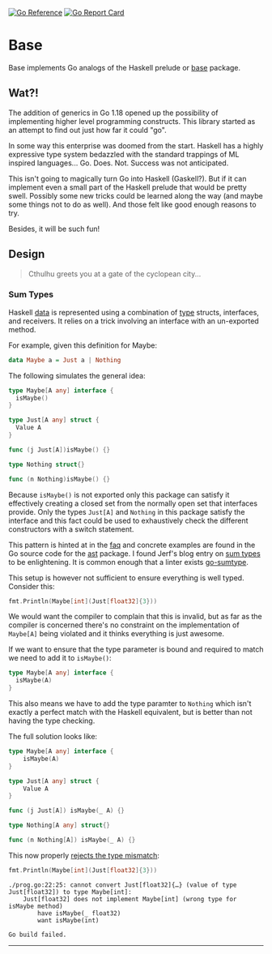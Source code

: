 [![Go Reference][pkg.go.dev badge]][pkg.go.dev]
[![Go Report Card][goreportcard badge]][goreportcard]

# Base

Base implements Go analogs of the Haskell prelude or [base][base] package.

## Wat?!

The addition of generics in Go 1.18 opened up the possibility of implementing
higher level programming constructs. This library started as an attempt to find
out just how far it could "go".

In some way this enterprise was doomed from the start. Haskell has a highly
expressive type system bedazzled with the standard trappings of ML inspired
languages... Go. Does. Not. Success was not anticipated.

This isn't going to magically turn Go into Haskell (Gaskell?). But if it can
implement even a small part of the Haskell prelude that would be pretty swell.
Possibly some new tricks could be learned along the way (and maybe some things
not to do as well). And those felt like good enough reasons to try.

Besides, it will be such fun!

## Design

> Cthulhu greets you at a gate of the cyclopean city...

### Sum Types

Haskell [data][haskell:data] is represented using a combination of
[type][go:type] structs, interfaces, and receivers. It relies on a trick
involving an interface with an un-exported method.

For example, given this definition for Maybe:

```haskell
data Maybe a = Just a | Nothing
```

The following simulates the general idea:

```go
type Maybe[A any] interface {
  isMaybe()
}

type Just[A any] struct {
  Value A
}

func (j Just[A])isMaybe() {}

type Nothing struct{}

func (n Nothing)isMaybe() {}
```

Because `isMaybe()` is not exported only this package can satisfy it
effectively creating a closed set from the normally open set that interfaces
provide. Only the types `Just[A]` and `Nothing` in this package satisfy the
interface and this fact could be used to exhaustively check the different
constructors with a switch statement.

This pattern is hinted at in the [faq][go:faq:variant_types] and concrete
examples are found in the Go source code for the [ast][go:src:ast:Expr]
package. I found Jerf's blog entry on [sum types][jerf:sum_type] to be
enlightening. It is common enough that a linter exists
[go-sumtype][go-sumtype].

This setup is however not sufficient to ensure everything is well typed.
Consider this:

```go
fmt.Println(Maybe[int](Just[float32]{3}))
```

We would want the compiler to complain that this is invalid, but as far as the
compiler is concerned there's no constraint on the implementation of `Maybe[A]`
being violated and it thinks everything is just awesome.

If we want to ensure that the type parameter is bound and required to match we
need to add it to `isMaybe()`:

```go
type Maybe[A any] interface {
  isMaybe(A)
}
```

This also means we have to add the type paramter to `Nothing` which isn't
exactly a perfect match with the Haskell equivalent, but is better than not
having the type checking.

The full solution looks like:

```go
type Maybe[A any] interface {
	isMaybe(A)
}

type Just[A any] struct {
	Value A
}

func (j Just[A]) isMaybe(_ A) {}

type Nothing[A any] struct{}

func (n Nothing[A]) isMaybe(_ A) {}
```

This now properly [rejects the type mismatch](https://go.dev/play/p/sWIigIgR_yJ):

```go
fmt.Println(Maybe[int](Just[float32]{3}))
```

```
./prog.go:22:25: cannot convert Just[float32]{…} (value of type Just[float32]) to type Maybe[int]:
	Just[float32] does not implement Maybe[int] (wrong type for isMaybe method)
		have isMaybe(_ float32)
		want isMaybe(int)

Go build failed.
```

---

[base]: https://hackage.haskell.org/package/base-4.16.0.0/docs/index.html
[goreportcard badge]: https://goreportcard.com/badge/github.com/calebcase/base
[goreportcard]: https://goreportcard.com/report/github.com/calebcase/base
[pkg.go.dev badge]: https://pkg.go.dev/badge/github.com/calebcase/base.svg
[pkg.go.dev]: https://pkg.go.dev/github.com/calebcase/base

[haskell:data]: https://wiki.haskell.org/Type#Data_declarations
[haskell:newtype]: https://wiki.haskell.org/Type#Type_and_newtype

[go:type]: https://go.dev/ref/spec#Type_definitions

[go:faq:variant_types]: https://go.dev/doc/faq#variant_types
[go:src:ast:Expr]: https://github.com/golang/go/blob/690ac4071fa3e07113bf371c9e74394ab54d6749/src/go/ast/ast.go#L38-L42

[go-sumtype]: https://github.com/BurntSushi/go-sumtype
[jerf:sum_type]: http://www.jerf.org/iri/post/2917
